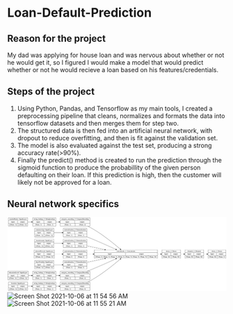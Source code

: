 # Loan-Default-Prediction

## Reason for the project
My dad was applying for house loan and was nervous about whether or not he would get it, so I figured I would make a model that would predict whether or not he would recieve a loan based on his features/credentials.

## Steps of the project
1. Using Python, Pandas, and Tensorflow as my main tools, I created a preprocessing pipeline that cleans, normalizes and formats the data into tensorflow datasets and then merges them for step two.
2. The structured data is then fed into an artificial neural network, with dropout to reduce overfitting, and then is fit against the validation set.
3. The model is also evaluated against the test set, producing a strong accuracy rate(>90%).
4. Finally the predict() method is created to run the prediction through the sigmoid function to produce the probabillity of the given person defaulting on their loan. If this prediction is high, then the customer will likely not be approved for a loan.

## Neural network specifics
![Model Visual](/model.png)
![Screen Shot 2021-10-06 at 11 54 56 AM](https://user-images.githubusercontent.com/35535170/136239738-26a4f48b-e203-496d-9d6d-54c5dae8bee1.png)
![Screen Shot 2021-10-06 at 11 55 21 AM](https://user-images.githubusercontent.com/35535170/136239812-ba9ead1a-c1d0-41cb-8a6e-3f0e91610eb8.png)
